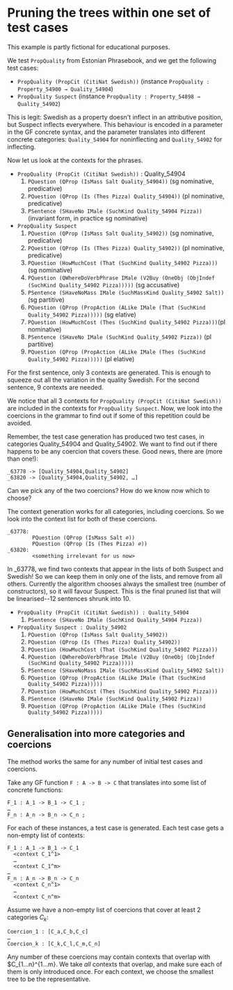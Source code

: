 # Pruning the trees within one set of test cases

This example is partly fictional for educational purposes.

We test `PropQuality` from Estonian Phrasebook, and we get the following test cases:

* `PropQuality (PropCit (CitiNat Swedish))` (instance `PropQuality : Property_54900 → Quality_54904`)
* `PropQuality Suspect` (instance `PropQuality : Property_54898 → Quality_54902`)

This is legit: Swedish as a property doesn't inflect in an attributive position, but Suspect inflects everywhere.
This behaviour is encoded in a parameter in the GF concrete syntax, and the parameter translates into different concrete categories:
`Quality_54904` for noninflecting and `Quality_54902` for inflecting.

Now let us look at the contexts for the phrases.
* `PropQuality (PropCit (CitiNat Swedish))` : Quality_54904
  1) `PQuestion (QProp (IsMass Salt Quality_54904))`  (sg nominative, predicative)
  2) `PQuestion (QProp (Is (Thes Pizza) Quality_54904))` (pl nominative, predicative)
  3) `PSentence (SHaveNo IMale (SuchKind Quality_54904 Pizza))` (invariant form, in practice sg nominative)
* `PropQuality Suspect`
  1) `PQuestion (QProp (IsMass Salt Quality_54902))` (sg nominative, predicative)
  2) `PQuestion (QProp (Is (Thes Pizza) Quality_54902))` (pl nominative, predicative)
  3) `PQuestion (HowMuchCost (That (SuchKind Quality_54902 Pizza)))` (sg nominative)
  4) `PQuestion (QWhereDoVerbPhrase IMale (V2Buy (OneObj (ObjIndef (SuchKind Quality_54902 Pizza)))))` (sg accusative)
  5) `PSentence (SHaveNoMass IMale (SuchMassKind Quality_54902 Salt))` (sg partitive)
  6) `PQuestion (QProp (PropAction (ALike IMale (That (SuchKind Quality_54902 Pizza)))))` (sg elative)
  7) `PQuestion (HowMuchCost (Thes (SuchKind Quality_54902 Pizza)))`(pl nominative)
  8) `PSentence (SHaveNo IMale (SuchKind Quality_54902 Pizza))` (pl partitive)
  9) `PQuestion (QProp (PropAction (ALike IMale (Thes (SuchKind Quality_54902 Pizza)))))` (pl elative)

For the first sentence, only 3 contexts are generated. This is enough to squeeze out all the variation in the quality Swedish.
For the second sentence, 9 contexts are needed.

We notice that all 3 contexts for `PropQuality (PropCit (CitiNat Swedish))` are included in the contexts for `PropQuality Suspect`.
Now, we look into the coercions in the grammar to find out if some of this repetition could be avoided.

Remember, the test case generation has produced two test cases, in categories Quality_54904 and Quality_54902.
We want to find out if there happens to be any coercion that covers these. Good news, there are (more than one!):

```
_63778 -> [Quality_54904,Quality_54902]
_63820 -> [Quality_54904,Quality_54902, …]
```

Can we pick any of the two coercions? How do we know now which to choose?

The context generation works for all categories, including coercions. So we look into the context list for both of these coercions.

```
_63778:
        PQuestion (QProp (IsMass Salt ∅))
        PQuestion (QProp (Is (Thes Pizza) ∅))
_63820:
        <something irrelevant for us now>
```

In _63778, we find two contexts that appear in the lists of both Suspect and Swedish! 
So we can keep them in only one of the lists, and remove from all others. 
Currently the algorithm chooses always the smallest tree (number of constructors), so it will favour Suspect.
This is the final pruned list that will be linearised--12 sentences shrunk into 10.

* `PropQuality (PropCit (CitiNat Swedish)) : Quality_54904`
  1) `PSentence (SHaveNo IMale (SuchKind Quality_54904 Pizza))`
* `PropQuality Suspect : Quality_54902`
  1) `PQuestion (QProp (IsMass Salt Quality_54902))` 
  2) `PQuestion (QProp (Is (Thes Pizza) Quality_54902))`
  3) `PQuestion (HowMuchCost (That (SuchKind Quality_54902 Pizza)))` 
  4) `PQuestion (QWhereDoVerbPhrase IMale (V2Buy (OneObj (ObjIndef (SuchKind Quality_54902 Pizza)))))` 
  5) `PSentence (SHaveNoMass IMale (SuchMassKind Quality_54902 Salt))` 
  6) `PQuestion (QProp (PropAction (ALike IMale (That (SuchKind Quality_54902 Pizza)))))`
  7) `PQuestion (HowMuchCost (Thes (SuchKind Quality_54902 Pizza)))`
  8) `PSentence (SHaveNo IMale (SuchKind Quality_54902 Pizza))`
  9) `PQuestion (QProp (PropAction (ALike IMale (Thes (SuchKind Quality_54902 Pizza)))))`

## Generalisation into more categories and coercions

The method works the same for any number of initial test cases and coercions.

Take any GF function `F : A -> B -> C` that translates into some list of concrete functions:

```
F_1 : A_1 -> B_1 -> C_1 ;
…
F_n : A_n -> B_n -> C_n ;
```

For each of these instances, a test case is generated. Each test case gets a non-empty list of contexts:

```
F_1 : A_1 -> B_1 -> C_1
  <context C_1^1>
  …
  <context C_1^m>
…
F_n : A_n -> B_n -> C_n
  <context C_n^1>
  …
  <context C_n^m>
```

Assume we have a non-empty list of coercions that cover at least 2 categories $C_k$:

```
Coercion_1 : [C_a,C_b,C_c]
…
Coercion_k : [C_k,C_l,C_m,C_n]
```

Any number of these coercions may contain contexts that overlap with $C_{1…n}^{1…m}. 
We take *all* contexts that overlap, and make sure each of them is only introduced once.
For each context, we choose the smallest tree to be the representative.

